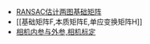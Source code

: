 - [RANSAC估计两图基础矩阵](RANSAC估计两图基础矩阵.canvas)
- [[基础矩阵F,本质矩阵E,单应变换矩阵H]]
- [相机内参与外参,相机标定](相机内参与外参,相机标定.md)
